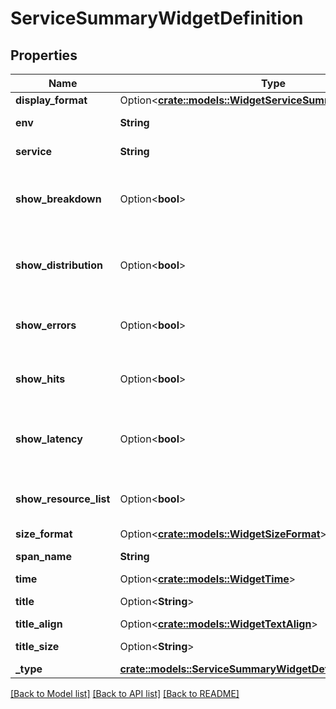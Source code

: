 # ServiceSummaryWidgetDefinition

## Properties

Name | Type | Description | Notes
------------ | ------------- | ------------- | -------------
**display_format** | Option<[**crate::models::WidgetServiceSummaryDisplayFormat**](WidgetServiceSummaryDisplayFormat.md)> |  | [optional]
**env** | **String** | APM environment. | 
**service** | **String** | APM service. | 
**show_breakdown** | Option<**bool**> | Whether to show the latency breakdown or not. | [optional]
**show_distribution** | Option<**bool**> | Whether to show the latency distribution or not. | [optional]
**show_errors** | Option<**bool**> | Whether to show the error metrics or not. | [optional]
**show_hits** | Option<**bool**> | Whether to show the hits metrics or not. | [optional]
**show_latency** | Option<**bool**> | Whether to show the latency metrics or not. | [optional]
**show_resource_list** | Option<**bool**> | Whether to show the resource list or not. | [optional]
**size_format** | Option<[**crate::models::WidgetSizeFormat**](WidgetSizeFormat.md)> |  | [optional]
**span_name** | **String** | APM span name. | 
**time** | Option<[**crate::models::WidgetTime**](WidgetTime.md)> |  | [optional]
**title** | Option<**String**> | Title of the widget. | [optional]
**title_align** | Option<[**crate::models::WidgetTextAlign**](WidgetTextAlign.md)> |  | [optional]
**title_size** | Option<**String**> | Size of the title. | [optional]
**_type** | [**crate::models::ServiceSummaryWidgetDefinitionType**](ServiceSummaryWidgetDefinitionType.md) |  | 

[[Back to Model list]](../README.md#documentation-for-models) [[Back to API list]](../README.md#documentation-for-api-endpoints) [[Back to README]](../README.md)


